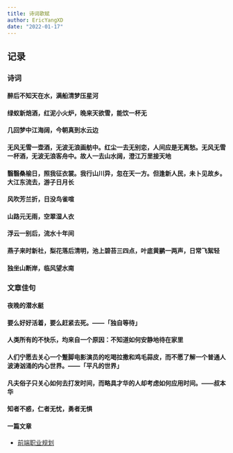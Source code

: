```yaml
---
title: 诗词歌赋
author: EricYangXD
date: "2022-01-17"
---
```


## 记录

### 诗词

#### 醉后不知天在水，满船清梦压星河

#### 绿蚁新焙酒，红泥小火炉，晚来天欲雪，能饮一杯无

#### 几回梦中江海阔，今朝真到水云边

#### 无风无雪一壶酒，无波无浪画舫中。红尘一去无别恋，人间应是无离愁。无风无雪一杯酒，无波无浪客舟中。故人一去山水阔，澄江万里接天地

#### 翳翳桑榆日，照我征衣裳。我行山川异，忽在天一方。但逢新人民，未卜见故乡。大江东流去，游子日月长

#### 风吹芳兰折，日没鸟雀喧

#### 山路元无雨，空翠湿人衣

#### 浮云一别后，流水十年间

#### 燕子来时新社，梨花落后清明，池上碧苔三四点，叶底黄鹂一两声，日常飞絮轻

#### 独坐山断岸，临风望水南

### 文章佳句

#### 夜晚的潜水艇

#### 要么好好活着，要么赶紧去死。——「独自等待」

#### 人类所有的不快乐，均来自一个原因：不知道如何安静地待在家里

#### 人们宁愿去关心一个蹩脚电影演员的吃喝拉撒和鸡毛蒜皮，而不愿了解一个普通人波涛汹涌的内心世界。——「平凡的世界」

#### 凡夫俗子只关心如何去打发时间，而略具才华的人却考虑如何应用时间。——叔本华

#### 知者不惑，仁者无忧，勇者无惧

#### 一篇文章

-   [前端职业规划](https://github.com/ascoders/weekly/blob/master/%E5%89%8D%E6%B2%BF%E6%8A%80%E6%9C%AF/196.%E7%B2%BE%E8%AF%BB%E3%80%8A%E5%89%8D%E7%AB%AF%E8%81%8C%E4%B8%9A%E8%A7%84%E5%88%92%20-%202021%20%E5%B9%B4%E3%80%8B.md)
